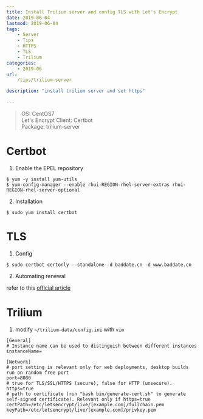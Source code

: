 ```yaml
---
title: Install Trilium server and config TLS with Let's Encrypt
date: 2019-06-04 
lastmod: 2019-06-04
tags: 
    - Server
    - Tips
    - HTTPS
    - TLS
    - Trilium
categories: 
    - 2019-06
url: 
    /tips/trilium-server

description: "install trilium server and set https"

---
```


> OS: CentOS7     
> Let's Encrypt Client: Certbot       
> Package: trilium-server

# Certbot
1. Enable the EPEL repository
```
$ yum -y install yum-utils
$ yum-config-manager --enable rhui-REGION-rhel-server-extras rhui-REGION-rhel-server-optional
```
2. Installation
```
$ sudo yum install certbot
```

# TLS
1. Config
```
$ sudo certbot certonly --standalone -d baddate.cn -d www.baddate.cn
```
2. Automating renewal

refer to this [official article](https://certbot.eff.org/docs/using.html#renewal)
# Trilium
1. modify `~/trilium-data/config.ini` with `vim`
```
[General]
# Instance name can be used to distinguish between different instances
instanceName=

[Network]
# port setting is relevant only for web deployments, desktop builds run on random free port
port=8080
# true for TLS/SSL/HTTPS (secure), false for HTTP (unsecure).
https=true 
# path to certificate (run "bash bin/generate-cert.sh" to generate self-signed certificate). Relevant only if https=true
certPath=/etc/letsencrypt/live/[example.com]/fullchain.pem
keyPath=/etc/letsencrypt/live/[example.com]/privkey.pem
```

